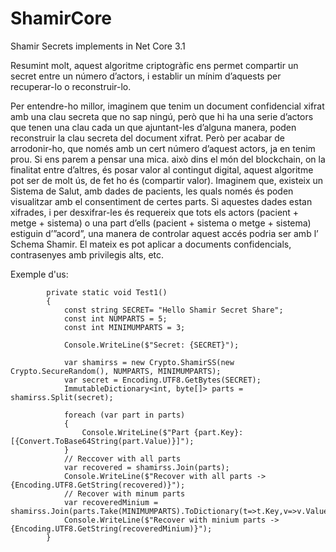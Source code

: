 # ShamirCore
Shamir Secrets implements in Net Core 3.1

Resumint molt, aquest algoritme criptogràfic ens permet compartir un secret entre un número d’actors, i establir un mínim d’aquests per recuperar-lo o reconstruir-lo.

Per entendre-ho millor, imaginem que tenim un document confidencial xifrat amb una clau secreta que no sap ningú, però que hi ha una serie d’actors que tenen una clau cada un que ajuntant-les d’alguna manera, poden reconstruir la clau secreta del document xifrat. Però per acabar de arrodonir-ho, que només amb un cert número d’aquest actors, ja en tenim prou. 
Si ens parem a pensar una mica. això dins el món del blockchain, on la finalitat entre d’altres, és posar valor al contingut digital, aquest algoritme pot ser de molt ús, de fet ho és (compartir valor).
Imaginem que, existeix un Sistema de Salut, amb dades de pacients, les quals només és poden visualitzar amb el consentiment de certes parts. Si aquestes dades estan xifrades, i per desxifrar-les és requereix que tots els actors (pacient + metge + sistema) o una part d’ells (pacient + sistema o metge + sistema) estiguin d’”acord”, una manera de controlar aquest accés podria ser amb l’ Schema Shamir. El mateix es pot aplicar a documents confidencials, contrasenyes amb privilegis alts, etc.

Exemple d'us:
```
        private static void Test1()
        {
            const string SECRET= "Hello Shamir Secret Share";
            const int NUMPARTS = 5;
            const int MINIMUMPARTS = 3;

            Console.WriteLine($"Secret: {SECRET}");

            var shamirss = new Crypto.ShamirSS(new Crypto.SecureRandom(), NUMPARTS, MINIMUMPARTS);
            var secret = Encoding.UTF8.GetBytes(SECRET);
            ImmutableDictionary<int, byte[]> parts = shamirss.Split(secret);

            foreach (var part in parts)
            {
                Console.WriteLine($"Part {part.Key}: [{Convert.ToBase64String(part.Value)}]");
            }
            // Reccover with all parts
            var recovered = shamirss.Join(parts);
            Console.WriteLine($"Recover with all parts -> {Encoding.UTF8.GetString(recovered)}");
            // Recover with minum parts 
            var recoveredMinium = shamirss.Join(parts.Take(MINIMUMPARTS).ToDictionary(t=>t.Key,v=>v.Value));
            Console.WriteLine($"Recover with minium parts -> {Encoding.UTF8.GetString(recoveredMinium)}");
        }
```

